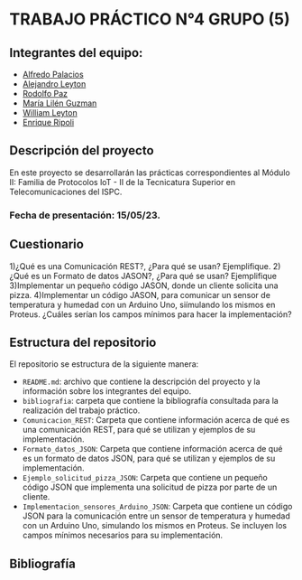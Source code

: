 # TRABAJO PRÁCTICO N°4 GRUPO (5)

## Integrantes del equipo:
- [Alfredo Palacios](https://github.com/alfredop37)
- [Alejandro Leyton](https://github.com/leytonale)
- [Rodolfo Paz](https://github.com/domi74)
- [María Lilén Guzman](https://github.com/lilenguzman01)
- [William Leyton](https://github.com/wleyton89)
- [Enrique Ripoli](https://github.com/enriqueripoli)

## Descripción del proyecto
En este proyecto se desarrollarán las prácticas correspondientes al Módulo II: Familia de Protocolos loT - II de la Tecnicatura Superior en Telecomunicaciones del ISPC.

### Fecha de presentación: 15/05/23.
## Cuestionario 
1)¿Qué es una Comunicación REST?, ¿Para qué se usan? Ejemplifique.
2)¿Qué es un Formato de datos JASON?, ¿Para qué se usan? Ejemplifique
3)Implementar un pequeño código JASON, donde un cliente solicita una
pizza.
4)Implementar un código JASON, para comunicar un sensor de temperatura
y humedad con un Arduino Uno, siímulando los mismos en Proteus.
¿Cuáles serían los campos mínimos para hacer la implementación?

## Estructura del repositorio
El repositorio se estructura de la siguiente manera:
- `README.md`: archivo que contiene la descripción del proyecto y la información sobre los integrantes del equipo.
- `bibliografia`: carpeta que contiene la bibliografía consultada para la realización del trabajo práctico.
- `Comunicacion_REST`: Carpeta que contiene información acerca de qué es una comunicación REST, para qué se utilizan y ejemplos de su implementación.
- `Formato_datos_JSON`: Carpeta que contiene información acerca de qué es un formato de datos JSON, para qué se utilizan y ejemplos de su implementación.
- `Ejemplo_solicitud_pizza_JSON`: Carpeta que contiene un pequeño código JSON que implementa una solicitud de pizza por parte de un cliente.
- `Implementacion_sensores_Arduino_JSON`: Carpeta que contiene un código JSON para la comunicación entre un sensor de temperatura y humedad con un Arduino Uno, simulando los mismos en Proteus. Se incluyen los campos mínimos necesarios para su implementación.





## Bibliografía

